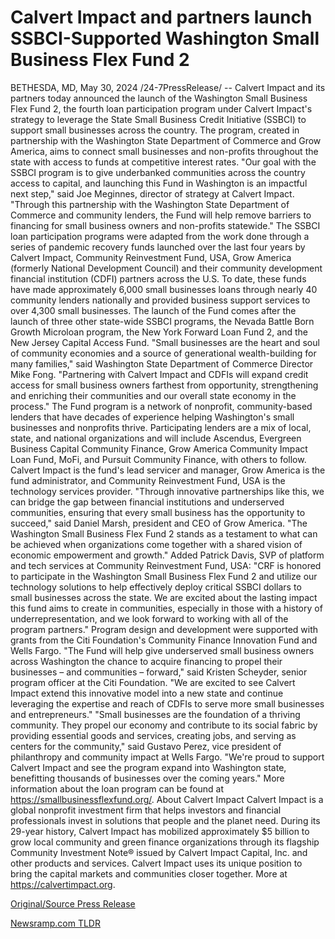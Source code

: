 # Calvert Impact and partners launch SSBCI-Supported Washington Small Business Flex Fund 2

BETHESDA, MD, May 30, 2024 /24-7PressRelease/ -- Calvert Impact and its partners today announced the launch of the Washington Small Business Flex Fund 2, the fourth loan participation program under Calvert Impact's strategy to leverage the State Small Business Credit Initiative (SSBCI) to support small businesses across the country. The program, created in partnership with the Washington State Department of Commerce and Grow America, aims to connect small businesses and non-profits throughout the state with access to funds at competitive interest rates.   "Our goal with the SSBCI program is to give underbanked communities across the country access to capital, and launching this Fund in Washington is an impactful next step," said Joe Meginnes, director of strategy at Calvert Impact. "Through this partnership with the Washington State Department of Commerce and community lenders, the Fund will help remove barriers to financing for small business owners and non-profits statewide."   The SSBCI loan participation programs were adapted from the work done through a series of pandemic recovery funds launched over the last four years by Calvert Impact, Community Reinvestment Fund, USA, Grow America (formerly National Development Council) and their community development financial institution (CDFI) partners across the U.S. To date, these funds have made approximately 6,000 small businesses loans through nearly 40 community lenders nationally and provided business support services to over 4,300 small businesses. The launch of the Fund comes after the launch of three other state-wide SSBCI programs, the Nevada Battle Born Growth Microloan program, the New York Forward Loan Fund 2, and the New Jersey Capital Access Fund.   "Small businesses are the heart and soul of community economies and a source of generational wealth-building for many families," said Washington State Department of Commerce Director Mike Fong. "Partnering with Calvert Impact and CDFIs will expand credit access for small business owners farthest from opportunity, strengthening and enriching their communities and our overall state economy in the process."   The Fund program is a network of nonprofit, community-based lenders that have decades of experience helping Washington's small businesses and nonprofits thrive. Participating lenders are a mix of local, state, and national organizations and will include Ascendus, Evergreen Business Capital Community Finance, Grow America Community Impact Loan Fund, MoFi, and Pursuit Community Finance, with others to follow. Calvert Impact is the fund's lead servicer and manager, Grow America is the fund administrator, and Community Reinvestment Fund, USA is the technology services provider.   "Through innovative partnerships like this, we can bridge the gap between financial institutions and underserved communities, ensuring that every small business has the opportunity to succeed," said Daniel Marsh, president and CEO of Grow America. "The Washington Small Business Flex Fund 2 stands as a testament to what can be achieved when organizations come together with a shared vision of economic empowerment and growth."  Added Patrick Davis, SVP of platform and tech services at Community Reinvestment Fund, USA: "CRF is honored to participate in the Washington Small Business Flex Fund 2 and utilize our technology solutions to help effectively deploy critical SSBCI dollars to small businesses across the state. We are excited about the lasting impact this fund aims to create in communities, especially in those with a history of underrepresentation, and we look forward to working with all of the program partners."  Program design and development were supported with grants from the Citi Foundation's Community Finance Innovation Fund and Wells Fargo.   "The Fund will help give underserved small business owners across Washington the chance to acquire financing to propel their businesses – and communities – forward," said Kristen Scheyder, senior program officer at the Citi Foundation. "We are excited to see Calvert Impact extend this innovative model into a new state and continue leveraging the expertise and reach of CDFIs to serve more small businesses and entrepreneurs."  "Small businesses are the foundation of a thriving community. They propel our economy and contribute to its social fabric by providing essential goods and services, creating jobs, and serving as centers for the community," said Gustavo Perez, vice president of philanthropy and community impact at Wells Fargo. "We're proud to support Calvert Impact and see the program expand into Washington state, benefitting thousands of businesses over the coming years."   More information about the loan program can be found at https://smallbusinessflexfund.org/.  About Calvert Impact  Calvert Impact is a global nonprofit investment firm that helps investors and financial professionals invest in solutions that people and the planet need. During its 29-year history, Calvert Impact has mobilized approximately $5 billion to grow local community and green finance organizations through its flagship Community Investment Note® issued by Calvert Impact Capital, Inc. and other products and services. Calvert Impact uses its unique position to bring the capital markets and communities closer together. More at https://calvertimpact.org. 

[Original/Source Press Release](https://www.24-7pressrelease.com/press-release/511282/calvert-impact-and-partners-launch-ssbci-supported-washington-small-business-flex-fund-2) 

[Newsramp.com TLDR](https://newsramp.com/None) 